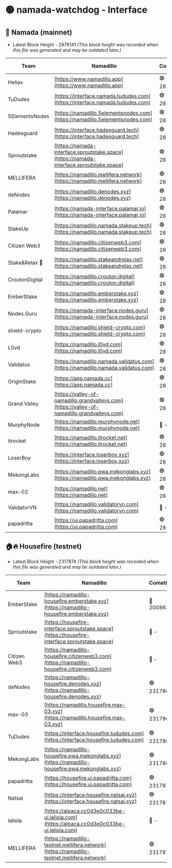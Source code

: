 # 🟡 namada-watchdog - Interface

## 🚀 Namada (mainnet)
- Latest Block Height - 2878141 *(This block height was recorded when this file was generated and may be outdated later.)*

| Team | Namadillo | CometBFT | Indexer | MASP Indexer |
|-|-|-|-|-|
| Heliax | [https://www.namadillo.app](https://www.namadillo.app) | 🟢 2878123 | 🟢 2878123 | 🟢 2878123 |
| TuDudes | [https://interface.namada.tududes.com](https://interface.namada.tududes.com) | 🟢 2878124 | 🟢 2878123 | 🟢 2878123 |
| 5ElementsNodes | [https://namadillo.5elementsnodes.com](https://namadillo.5elementsnodes.com) | 🟢 2878124 | 🟢 2878123 | 🟢 2878124 |
| Hadesguard | [https://interface.hadesguard.tech](https://interface.hadesguard.tech) | 🟢 2878124 | 🟢 2878124 | 🟢 2878124 |
| Sproutstake | [https://namada-interface.sproutstake.space](https://namada-interface.sproutstake.space) | 🟢 2878125 | 🔴 2797937 | 🟢 2878124 |
| MELLIFERA | [https://namadillo.mellifera.network](https://namadillo.mellifera.network) | 🟢 2878126 | 🟢 2878126 | 🟢 2878126 |
| deNodes | [https://namadillo.denodes.xyz](https://namadillo.denodes.xyz) | 🟢 2878126 | 🟢 2878126 | 🟢 2878126 |
| Palamar | [https://namada-interface.palamar.io](https://namada-interface.palamar.io) | 🟢 2878127 | 🟢 2878127 | 🟢 2878127 |
| StakeUp | [https://namadillo.namada.stakeup.tech](https://namadillo.namada.stakeup.tech) | 🟢 2878127 | 🟢 2878127 | 🟢 2878127 |
| Citizen Web3 | [https://namadillo.citizenweb3.com](https://namadillo.citizenweb3.com) | 🟢 2878128 | 🟢 2878127 | 🟢 2878127 |
| Stake&Relax 🦥 | [https://namadillo.stakeandrelax.net](https://namadillo.stakeandrelax.net) | 🟢 2878128 | 🟢 2878128 | 🟢 2878128 |
| CroutonDigital | [https://namadillo.crouton.digital](https://namadillo.crouton.digital) | 🟢 2878129 | 🟢 2878129 | 🟢 2878129 |
| EmberStake | [https://namadillo.emberstake.xyz](https://namadillo.emberstake.xyz) | 🟢 2878130 | 🟢 2878130 | 🟢 2878130 |
| Nodes.Guru | [https://namada-interface.nodes.guru](https://namada-interface.nodes.guru) | 🟢 2878130 | 🟢 2878130 | 🟢 2878130 |
| shield-crypto | [https://namadillo.shield-crypto.com](https://namadillo.shield-crypto.com) | 🟢 2878131 | 🟢 2878131 | 🟢 2878131 |
| L0vd | [https://namadillo.l0vd.com](https://namadillo.l0vd.com) | 🟢 2878131 | 🟢 2878131 | 🟢 2878131 |
| Validatus | [https://namadillo.namada.validatus.com](https://namadillo.namada.validatus.com) | 🟢 2878132 | 🟢 2878132 | 🔴 - |
| OriginStake | [https://app.namada.cc](https://app.namada.cc) | 🟢 2878135 | 🟢 2878135 | 🟢 2878134 |
| Grand Valley | [https://valley-of-namadillo.grandvalleys.com](https://valley-of-namadillo.grandvalleys.com) | 🟢 2878135 | 🟢 2878135 | 🟢 2878135 |
| MurphyNode | [https://namadillo.murphynode.net](https://namadillo.murphynode.net) | 🔴 - | 🔴 - | 🔴 - |
| itrocket | [https://namadillo.itrocket.net](https://namadillo.itrocket.net) | 🟢 2878137 | 🟢 2878137 | 🟢 2878137 |
| LoserBoy | [https://interface.loserboy.xyz](https://interface.loserboy.xyz) | 🟢 2878138 | 🟢 2878138 | 🟢 2878138 |
| MekongLabs | [https://namadillo.pwa.mekonglabs.xyz](https://namadillo.pwa.mekonglabs.xyz) | 🟢 2878138 | 🟢 2878138 | 🟢 2878138 |
| max-02 | [https://namadillo.net](https://namadillo.net) | 🟢 2878139 | 🟢 2878139 | 🟢 2878139 |
| ValidatorVN | [https://namadillo.validatorvn.com](https://namadillo.validatorvn.com) | 🔴 - | 🔴 - | 🔴 - |
| papadritta | [https://ui.papadritta.com](https://ui.papadritta.com) | 🟢 2878141 | 🟢 2878141 | 🔴 2806794 |

## 🏠🔥 Housefire (testnet)
- Latest Block Height - 2317874 *(This block height was recorded when this file was generated and may be outdated later.)*

| Team | Namadillo | CometBFT | Indexer | MASP Indexer |
|-|-|-|-|-|
| EmberStake | [https://namadillo-housefire.emberstake.xyz](https://namadillo-housefire.emberstake.xyz) | 🔴 2008636 | 🔴 - | 🔴 - |
| Sproutstake | [https://housefire-interface.sproutstake.space](https://housefire-interface.sproutstake.space) | 🔴 - | 🔴 - | 🔴 - |
| Citizen Web3 | [https://namadillo-housefire.citizenweb3.com](https://namadillo-housefire.citizenweb3.com) | 🔴 - | 🟢 2317868 | 🟢 2317868 |
| deNodes | [https://namadillo-housefire.denodes.xyz](https://namadillo-housefire.denodes.xyz) | 🟢 2317868 | 🟢 2317868 | 🟢 2317868 |
| max-03 | [https://namadillo.housefire.max-03.xyz](https://namadillo.housefire.max-03.xyz) | 🟢 2317869 | 🔴 2167206 | 🟢 2317868 |
| TuDudes | [https://interface.housefire.tududes.com](https://interface.housefire.tududes.com) | 🟢 2317869 | 🟢 2317869 | 🟢 2317869 |
| MekongLabs | [https://namadillo-housefire.pwa.mekonglabs.xyz](https://namadillo-housefire.pwa.mekonglabs.xyz) | 🟢 2317869 | 🟢 2317869 | 🟢 2317869 |
| papadritta | [https://housefire.ui.papadritta.com](https://housefire.ui.papadritta.com) | 🟢 2317870 | 🟢 2317870 | 🔴 - |
| Natsai | [https://interface.housefire.natsai.xyz](https://interface.housefire.natsai.xyz) | 🟢 2317873 | 🟢 2317872 | 🟢 2317872 |
| laliola | [https://alpaca.cc0d3e0c033be-ui.laliola.com](https://alpaca.cc0d3e0c033be-ui.laliola.com) | 🔴 - | 🔴 - | 🔴 - |
| MELLIFERA | [https://namadillo-testnet.mellifera.network](https://namadillo-testnet.mellifera.network) | 🟢 2317874 | 🟢 2317874 | 🟢 2317875 |

